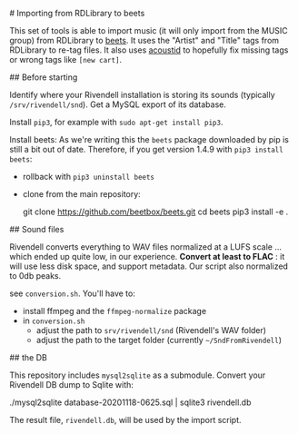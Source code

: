 # Importing from RDLibrary to beets

This set of tools is able to import music (it will only import from the MUSIC group)
from RDLibrary to [beets](https://beets.io).
It uses the "Artist" and "Title" tags from RDLibrary to re-tag files.
It also uses [acoustid](https://acoustid.org) to hopefully fix missing tags or wrong tags like `[new cart]`.

## Before starting

Identify where your Rivendell installation is storing its sounds (typically `/srv/rivendell/snd`).
Get a MySQL export of its database.

Install `pip3`, for example with `sudo apt-get install pip3`.

Install beets: As we're writing this the `beets` package downloaded by pip is still a bit out of date.
Therefore, if you get version 1.4.9 with `pip3 install beets`:

* rollback with `pip3 uninstall beets`
* clone from the main repository:

    git clone https://github.com/beetbox/beets.git
    cd beets
    pip3 install -e .

## Sound files

Rivendell converts everything to WAV files normalized at a LUFS scale ... which ended up quite low, in our experience. **Convert at least to FLAC** : it will use less disk space, and support metadata.
Our script also normalized to 0db peaks.

see `conversion.sh`. You'll have to:

* install ffmpeg and the `ffmpeg-normalize` package
* in `conversion.sh`
    - adjust the path to `srv/rivendell/snd` (Rivendell's WAV folder)
    - adjust the path to the target folder (currently `~/SndFromRivendell`)

## the DB

This repository includes `mysql2sqlite` as a submodule.
Convert your Rivendell DB dump to Sqlite with:

./mysql2sqlite database-20201118-0625.sql | sqlite3 rivendell.db

The result file, `rivendell.db`, will be used by the import script.
